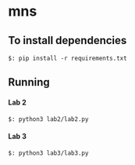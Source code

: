 # mns
## To install dependencies
```$: pip install -r requirements.txt```

## Running
#### Lab 2
```$: python3 lab2/lab2.py```

#### Lab 3
```$: python3 lab3/lab3.py```

